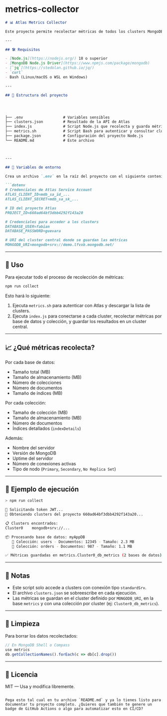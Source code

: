# metrics-collector



```markdown
# 📊 Atlas Metrics Collector

Este proyecto permite recolectar métricas de todos los clusters MongoDB Atlas dentro de un proyecto específico, utilizando una Service Account de Atlas y guardando los resultados en un archivo JSON y/o una base de datos central.

---

## 🛠️ Requisitos

- [Node.js](https://nodejs.org/) 18 o superior
- [MongoDB Node.js Driver](https://www.npmjs.com/package/mongodb)
- [`jq`](https://stedolan.github.io/jq/)
- `curl`
- Bash (Linux/macOS o WSL en Windows)

---

## 📁 Estructura del proyecto




├── .env                  # Variables sensibles
├── clusters.json         # Resultado de la API de Atlas
├── index.js              # Script Node.js que recolecta y guarda métricas
├── metrics.sh            # Script Bash para autenticar y consultar clusters
├── package.json          # Configuración del proyecto Node.js
└── README.md             # Este archivo



---

## 🔐 Variables de entorno

Crea un archivo `.env` en la raíz del proyecto con el siguiente contenido:

```dotenv
# Credenciales de Atlas Service Account
ATLAS_CLIENT_ID=mdb_sa_id_...
ATLAS_CLIENT_SECRET=mdb_sa_sk_...

# ID del proyecto Atlas
PROJECT_ID=660ad64bf3dbb4292f143a20

# Credenciales para acceder a los clusters
DATABASE_USER=fabian
DATABASE_PASSWORD=guevara

# URI del cluster central donde se guardan las métricas
MONGODB_URI=mongodb+srv://demo.lfvxb.mongodb.net/
````

---

## 🚀 Uso

Para ejecutar todo el proceso de recolección de métricas:

```bash
npm run collect
```

Esto hará lo siguiente:

1. Ejecuta `metrics.sh` para autenticar con Atlas y descargar la lista de clusters.
2. Ejecuta `index.js` para conectarse a cada cluster, recolectar métricas por base de datos y colección, y guardar los resultados en un cluster central.

---

## 📈 ¿Qué métricas recolecta?

Por cada base de datos:

* Tamaño total (MB)
* Tamaño de almacenamiento (MB)
* Número de colecciones
* Número de documentos
* Tamaño de índices (MB)

Por cada colección:

* Tamaño de colección (MB)
* Tamaño de almacenamiento (MB)
* Número de documentos
* Índices detallados (`indexDetails`)

Además:

* Nombre del servidor
* Versión de MongoDB
* Uptime del servidor
* Número de conexiones activas
* Tipo de nodo (`Primary`, `Secondary`, `No Replica Set`)

---

## 🧪 Ejemplo de ejecución

```bash
> npm run collect

🔐 Solicitando token JWT...
📡 Obteniendo clusters del proyecto 660ad64bf3dbb4292f143a20...

📋 Clusters encontrados:
Cluster0	mongodb+srv://...

📦 Procesando base de datos: myAppDB
   📁 Colección: users - Documentos: 12345 - Tamaño: 2.3 MB
   📁 Colección: orders - Documentos: 987 - Tamaño: 1.1 MB

✅ Métricas guardadas en metrics.Cluster0_db_metrics (2 bases de datos)
```

---

## 📌 Notas

* Este script solo accede a clusters con conexión tipo `standardSrv`.
* El archivo `clusters.json` se sobreescribe en cada ejecución.
* Las métricas se guardan en el cluster definido por `MONGODB_URI`, en la base `metrics` y con una colección por cluster (ej: `Cluster0_db_metrics`).

---

## 🧹 Limpieza

Para borrar los datos recolectados:

```js
// En MongoDB Shell o Compass
use metrics
db.getCollectionNames().forEach(c => db[c].drop())
```

---

## 📃 Licencia

MIT — Usa y modifica libremente.

```

Pega esto tal cual en tu archivo `README.md` y ya lo tienes listo para documentar tu proyecto completo. ¿Quieres que también te genere un badge de GitHub Actions o algo para automatizar esto en CI/CD?
```
